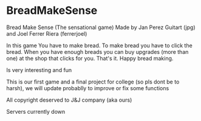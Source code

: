 # BreadMakeSense
Bread Make Sense (The sensational game)
Made by Jan Perez Guitart (jpg) and Joel Ferrer Riera (ferrerjoel)

In this game You have to make bread. To make bread you have to click the bread. When you have enough breads you can buy upgrades (more than one) at the shop that clicks for you. That's it. Happy bread making.

Is very interesting and fun

This is our first game and a final project for college (so pls dont be to harsh), we will update probablly to improve or fix some functions

All copyright deserved to J&J company (aka ours)

Servers currently down
